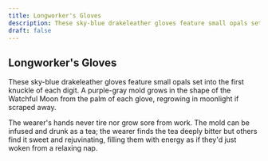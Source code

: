 ```yaml
---
title: Longworker's Gloves
description: These sky-blue drakeleather gloves feature small opals set into the first knuckle of each digit. A purple-gray mold grows in the shape of the Watchful Moon from the palm of each glove, regrowing in...
draft: false
---
```


## Longworker's Gloves

These sky-blue drakeleather gloves feature small opals set into the first knuckle of each digit. A purple-gray mold grows in the shape of the Watchful Moon from the palm of each glove, regrowing in moonlight if scraped away.

The wearer's hands never tire nor grow sore from work. The mold can be infused and drunk as a tea; the wearer finds the tea deeply bitter but others find it sweet and rejuvinating, filling them with energy as if they'd just woken from a relaxing nap.
